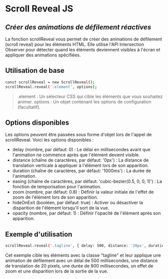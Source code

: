 # Scroll Reveal JS
## _Créer des animations de défilement réactives_

La fonction scrollReveal vous permet de créer des animations de défilement (scroll reveal) pour les éléments HTML. Elle utilise l'API Intersection Observer pour détecter quand les éléments deviennent visibles à l'écran et appliquer des animations spécifiées.

## Utilisation de base

```sh
const scrollReveal = new ScrollReveal();
scrollReveal.reveal('.element', options);
```
>    .element : Un sélecteur CSS qui cible les éléments que vous souhaitez animer.
    options : Un objet contenant les options de configuration (facultatif).

## Options disponibles

Les options peuvent être passées sous forme d'objet lors de l'appel de scrollReveal. Voici les options disponibles :

- delay (nombre, par défaut: 0) : Le délai en millisecondes avant que l'animation ne commence après que l'élément devient visible.
- distance (chaîne de caractères, par défaut: '0px') : La distance de translation verticale à appliquer à l'élément lors de son apparition.
- duration (chaîne de caractères, par défaut: '1000ms') : La durée de l'animation.
- easing (chaîne de caractères, par défaut: 'cubic-bezier(0.5, 0, 0, 1)') : La fonction de temporisation pour l'animation.
- zoom (nombre, par défaut: 0.8) : Définir la valeur initiale de l'effet de zoom de l'élément lors de son apparition.
- hideOnExit (booléen, par défaut: true) : Activer ou désactiver la disparition de l'élément lorsqu'il sort de la vue.
- opacity (nombre, par défaut: 1) : Définir l'opacité de l'élément après son apparition.

## Exemple d'utilisation

```sh
scrollReveal.reveal('.tagline', { delay: 500, distance: '20px', duration: '800ms', zoom: true, hideOnExit: true, opacity: 1});
```

Cet exemple cible les éléments avec la classe "tagline" et leur applique une animation de défilement avec un délai de 500 millisecondes, une distance de translation de 20 pixels, une durée de 800 millisecondes, un effet de zoom et une disparition lors de la sortie de la vue.
